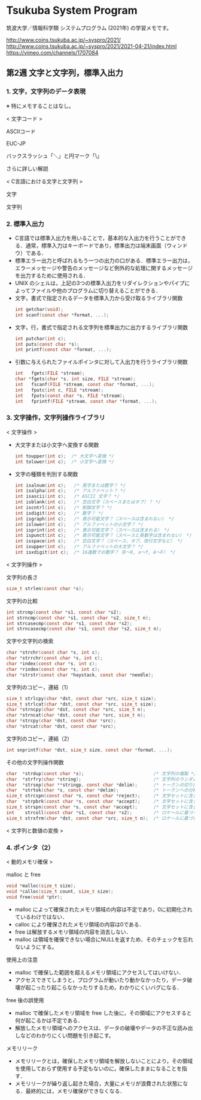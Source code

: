 # Tsukuba System Program

筑波大学／情報科学類 システムプログラム (2021年) の学習メモです。  

http://www.coins.tsukuba.ac.jp/~syspro/2021/  
http://www.coins.tsukuba.ac.jp/~syspro/2021/2021-04-21/index.html  
https://vimeo.com/channels/1707084  


## 第2週 文字と文字列，標準入出力

### 1. 文字，文字列のデータ表現

※ 特にメモすることはなし。  

< 文字コード >  

ASCIIコード  

EUC-JP  

バックスラッシュ「＼」と円マーク「\」  

さらに詳しい解説  

< C言語における文字と文字列 >  

文字  

文字列  

### 2. 標準入出力

- C言語では標準入出力を用いることで，基本的な入出力を行うことができる．通常，標準入力はキーボードであり，標準出力は端末画面（ウィンドウ）である．  
- 標準エラー出力と呼ばれるもう一つの出力の口がある．標準エラー出力は，エラーメッセージや警告のメッセージなど例外的な処理に関するメッセージを出力するために使用される．  
- UNIX のシェルは，上記の3つの標準入出力をリダイレクションやパイプによってファイルや他のプログラムに切り替えることができる．  
- 文字，書式で指定されるデータを標準入力から受け取るライブラリ関数  
	```c
	int getchar(void);
	int scanf(const char *format, ...);
	```
- 文字，行，書式で指定される文字列を標準出力に出力するライブラリ関数  
	```c
	int putchar(int c);
	int puts(const char *s);
	int printf(const char *format, ...);
	```
- 引数に与えられたファイルポインタに対して入出力を行うライブラリ関数  
	```c
	int   fgetc(FILE *stream);
	char *fgets(char *s, int size, FILE *stream);
	int   fscanf(FILE *stream, const char *format, ...);
	int   fputc(int c, FILE *stream);
	int   fputs(const char *s, FILE *stream);
	int   fprintf(FILE *stream, const char *format, ...);
	```

### 3. 文字操作，文字列操作ライブラリ

< 文字操作 >  

- 大文字または小文字へ変換する関数  
	```c
	int toupper(int c);  /* 大文字へ変換 */
	int tolower(int c);  /* 小文字へ変換 */
	```
- 文字の種類を判別する関数  
	```c
	int isalnum(int c);   /* 英字または数字？ */
	int isalpha(int c);   /* アルファベット？ */
	int isascii(int c);   /* ASCII 文字？ */
	int isblank(int c);   /* 空白文字（スペースまたはタブ）？ */
	int iscntrl(int c);   /* 制御文字？ */
	int isdigit(int c);   /* 数字？ */
	int isgraph(int c);   /* 表示可能文字？（スペースは含まれない） */
	int islower(int c);   /* アルファベットの小文字？ */
	int isprint(int c);   /* 表示可能文字？（スペースは含まれる） */
	int ispunct(int c);   /* 表示可能文字？（スペースと英数字は含まれない） */
	int isspace(int c);   /* 空白文字？（スペース，タブ，改行文字など） */
	int isupper(int c);   /* アルファベットの大文字？ */
	int isxdigit(int c);  /* 16進数での数字？（0〜9, a〜f, A〜F） */
	```

< 文字列操作 >  

文字列の長さ  

```c
size_t strlen(const char *s);
```

文字列の比較  

```c
int strcmp(const char *s1, const char *s2);
int strncmp(const char *s1, const char *s2, size_t n);
int strcasecmp(const char *s1, const char *s2);
int strncasecmp(const char *s1, const char *s2, size_t n);
```

文字や文字列の検索  

```c
char *strchr(const char *s, int c);
char *strrchr(const char *s, int c);
char *index(const char *s, int c);
char *rindex(const char *s, int c);
char *strstr(const char *haystack, const char *needle);
```

文字列のコピー，連結（1）  

```c
size_t strlcpy(char *dst, const char *src, size_t size);
size_t strlcat(char *dst, const char *src, size_t size);
char *strncpy(char *dst, const char *src, size_t n);
char *strncat(char *dst, const char *src, size_t n);
char *strcpy(char *dst, const char *src);
char *strcat(char *dst, const char *src);
```

文字列のコピー，連結（2）  

```c
int snprintf(char *dst, size_t size, const char *format, ...);
```

その他の文字列操作関数  

```c
char  *strdup(const char *s);                          /* 文字列の複製 */
char  *strfry(char *string);                           /* 文字列のランダム化 */
char  *strsep(char **stringp, const char *delim);      /* トークンの切り出し */
char  *strtok(char *s, const char *delim);             /* トークンへの分解 */
size_t strcspn(const char *s, const char *reject);     /* 文字セットに含まれない文字数 */
char  *strpbrk(const char *s, const char *accept);     /* 文字セットに含まれる文字の検索 */
size_t strspn(const char *s, const char *accept);      /* 文字セットに含まれる文字数 */
int    strcoll(const char *s1, const char *s2);        /* ロケールに基づく文字列比較 */
size_t strxfrm(char *dst, const char *src, size_t n);  /* ロケールに基づいた文字列変換 */
```

< 文字列と数値の変換 >  

### 4. ポインタ（2）

< 動的メモリ確保 >  

malloc と free  

```c
void *malloc(size_t size);
void *calloc(size_t count, size_t size);
void free(void *ptr);
```
- malloc によって確保されたメモリ領域の内容は不定であり，0に初期化されているわけではない．  
- calloc により確保されたメモリ領域の内容は0である．  
- free は解放するメモリ領域の内容を消去しない．  
- malloc は領域を確保できない場合にNULLを返すため、そのチェックを忘れないようにする。  

使用上の注意  

- malloc で確保した範囲を超えるメモリ領域にアクセスしてはいけない． 
- アクセスできてしまうと，プログラムが動いたり動かなかったり，データ破壊が起こったり起こらなかったりするため，わかりにくいバグになる．  

free 後の誤使用  

- malloc で確保したメモリ領域を free した後に，その領域にアクセスすると何が起こるかは不定である． 
-  解放したメモリ領域へのアクセスは、データの破壊やデータの不正な読み出しなどのわかりにくい問題を引き起こす。  

メモリリーク  

- メモリリークとは，確保したメモリ領域を解放しないことにより，その領域を使用しておらず使用する予定もないのに，確保したままになることを指す．  
- メモリリークが繰り返し起きた場合，大量にメモリが浪費された状態になる．最終的には，メモリ確保ができなくなる． 


